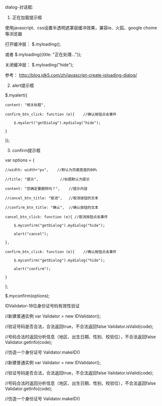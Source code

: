 dialog-对话框:

1. 正在加载提示框

使用javascript、css设置半透明遮罩层缓冲效果，兼容ie、火狐、google chome等浏览器

打开缓冲层： $.myloading();

或者 $.myloading({title: "正在处理..."});

关闭缓冲层： $.myloading("hide");

参考： http://blog.jdk5.com/zh/javascript-create-isloading-dialog/

2. alert提示框

$.myalert({

	content: "相关标题",

	confirm_btn_click: function (e){	//确认按钮点击事件

		$.myalert("getDialog").mydialog("hide");

	}

});

3. confirm提示框

var options = {

	//width: width+"px", 	//默认为页面宽度的80%
	
	//title: "提示", 			//标题默认为提示
	
	content: "您确定要删除吗？",	//提示内容
	
	//cancel_btn_title: "取消", 	//取消按钮的文本
	
	//confirm_btn_title: "确认",	//确认按钮的文本
	
	cancel_btn_click: function (e){	//取消按钮点击事件
	
		$.myconfirm("getDialog").mydialog("hide");

		alert("cancel");

	},

	confirm_btn_click: function (e){	//确认按钮点击事件

		$.myconfirm("getDialog").mydialog("hide");

		alert("confirm");

	}

};

$.myconfirm(options);



IDValidator-18位身份证号码有效性验证

//新建普通实例
var Validator = new IDValidator();

//验证号码是否合法，合法返回true，不合法返回false
Validator.isValid(code);

//号码合法时返回分析信息（地区、出生日期、性别、校验位），不合法返回false
Validator.getInfo(code);

//仿造一个身份证号
Validator.makeID()

//新建普通实例
var Validator = new IDValidator();
 
//验证号码是否合法，合法返回true，不合法返回false
Validator.isValid(code);
 
//号码合法时返回分析信息（地区、出生日期、性别、校验位），不合法返回false
Validator.getInfo(code);
 
//仿造一个身份证号
Validator.makeID()